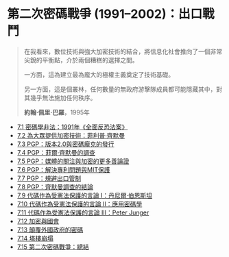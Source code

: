 # 第二次密碼戰爭 (1991–2002)：出口戰鬥

> 在我看來，數位技術與強大加密技術的結合，將信息化社會推向了一個非常尖銳的平衡點，介於兩個糟糕的選擇之間。
>
> 一方面，這為建立最為龐大的極權主義奠定了技術基礎。
>
> 另一方面，這是個叢林，任何數量的無政府游擊隊成員都可能隱藏其中，對其幾乎無法施加任何秩序。
>
> **約翰·佩里·巴羅**，1995年

- [7.1 密碼學非法：1991年《全面反恐法案》](7.1-1991-CCTA.md)
- [7.2 為大眾提供加密技術：菲利普·齊默曼](7.2-phil-zimmermann.md)
- [7.3 PGP：版本2.0與密碼龐克的發行](7.3-pgp-2.md)
- [7.4 PGP：菲爾·齊默曼的調查](7.4-zimmermann-investigation.md)
- [7.5 PGP：媒體的關注與加密的更多善論證](7.5-publicity.md)
- [7.6 PGP：解決專利問題與MIT保護](7.6-patent-mit.md)
- [7.7 PGP：規避出口管制](7.7-circumvent-export-controls.md)
- [7.8 PGP：齊默曼調查的結論](7.8-zimmermann-investigation-conclusion.md)
- [7.9 代碼作為受憲法保護的言論 I：丹尼爾·伯恩斯坦](7.9-bernstein.md)
- [7.10 代碼作為受憲法保護的言論 II：應用密碼學](7.10-applied-cryptography.md)
- [7.11 代碼作為受憲法保護的言論 III：Peter Junger](7.11-junger.md)
- [7.12 加密與國會](7.12-enc-congress.md)
- [7.13 顛覆外國政府的密碼](7.13-subvert-foreign-governments.md)
- [7.14 塔樓崩塌](7.14-towers-fall.md)
- [7.15 第二次密碼戰爭：總結](7.15-cw2-summary.md)
